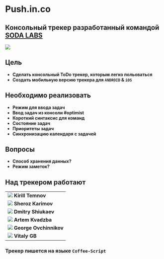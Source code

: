 Push.in.co
====================================================================================================================

## Консольный трекер разработанный командой [**SODA LABS**](https://github.com/soda-io)
![](https://github.com/SherozKarimov/soda-track/blob/master/docs/%D1%81%D0%BA%D1%80%D0%B8%D0%BD%D1%88%D0%BE%D1%82%20%D0%B4%D0%BB%D1%8F%20%D0%B7%D0%B0%D0%B4%D0%B0%D1%87.png?raw=true)

## Цель
- **Сделать консольный ToDo трекер, которым легко польоваться**  
- **Создать мобильную версию трекера для `ANDROID` & `iOS`**

## Необходимо реализовать

- **Режим для ввода задач**
- **Ввод задач из консоли #optimist**
- **Короткий синтаксис для команд**
- **Состояние задач**
- **Приоритеты задач**
- **Синхронизацию календаря с задачей**

## Вопросы

- **Способ хранения данных?**
- **Режим заметок?**

## Над трекером работают

|                                                                                  |  
|----------------------------------------------------------------------------------| 
|![](https://avatars0.githubusercontent.com/u/147170?s=100) **Kirill Temnov**      | 
|![](https://avatars0.githubusercontent.com/u/4226210?s=100) **Sheroz Karimov**    |  
|![](https://avatars3.githubusercontent.com/u/5991448?s=100) **Dmitry Shiukaev**   | 
|![](https://avatars3.githubusercontent.com/u/4639509?s=100) **Artem Kvadzba**     |                  |![](https://avatars0.githubusercontent.com/u/3833771?s=100) **Pavel Shalaginov**  | 
|![](https://avatars1.githubusercontent.com/u/6061182?s=100) **George Ovchinnikov**|  
|![](https://avatars0.githubusercontent.com/u/842476?s=100) **Vitaly GB**          |  

### Трекер пишется на языке **`Coffee-Script`**

